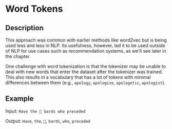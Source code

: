 # Word Tokens

## Description

This approach was common with earlier methods like word2vec but is being used less and less in NLP. Its usefulness, however, led it to be used outside of NLP for use cases such as recommendation systems, as we'll see later in the chapter.

One challenge with word tokenization is that the tokenizer may be unable to deal with new words that enter the dataset after the tokenizer was trained. This also results in a vocabulary that has a lot of tokens with minimal differences between them (e.g., `apology`, `apologize`, `apologetic`, `apologist`).

## Example

Input: `Have the 🎵 bards who preceded`

Output: `Have`, `the`, `🎵`, `bards`, `who`, `preceded`
